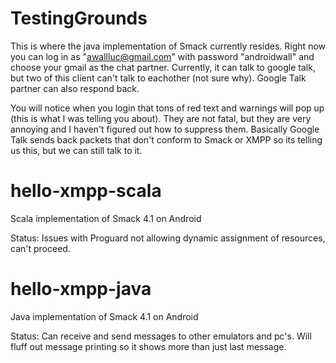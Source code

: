 # TestingGrounds

This is where the java implementation of Smack currently resides. Right now you can log in as "awallluc@gmail.com" with password "androidwall" and choose your gmail as the chat partner. Currently, it can talk to google talk, but two of this client can't talk to eachother (not sure why). Google Talk partner can also respond back. 

You will notice when you login that tons of red text and warnings will pop up (this is what I was telling you about). They are not fatal, but they are very annoying and I haven't figured out how to suppress them. Basically Google Talk sends back packets that don't conform to Smack or XMPP so its telling us this, but we can still talk to it. 

# hello-xmpp-scala 

Scala implementation of Smack 4.1 on Android

Status: Issues with Proguard not allowing dynamic assignment of resources, can't proceed.

# hello-xmpp-java

Java implementation of Smack 4.1 on Android

Status: Can receive and send messages to other emulators and pc's. Will fluff out message printing so it shows more than just last message. 


